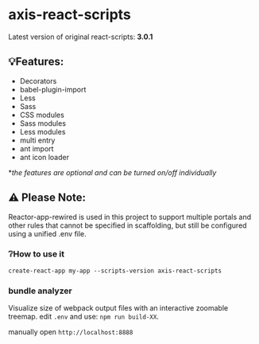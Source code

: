 # axis-react-scripts

Latest version of original react-scripts: **3.0.1**

## 💡Features:

* Decorators
* babel-plugin-import
* Less
* Sass
* CSS modules
* Sass modules
* Less modules
* multi entry
* ant import
* ant icon loader

**the features are optional and can be turned on/off individually*

## ⚠️ **Please Note:**

Reactor-app-rewired is used in this project to support multiple portals and other rules that cannot be specified in scaffolding, but still be configured using a unified .env file.

### ❔How to use it

```create-react-app my-app --scripts-version axis-react-scripts```

### bundle analyzer

Visualize size of webpack output files with an interactive zoomable treemap.
edit `.env` and use: `npm run build-XX`.

manually open `http://localhost:8888`